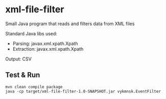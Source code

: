 # xml-file-filter

Small Java program that reads and filters data from XML files

Standard Java libs used:

- Parsing: javax.xml.xpath.Xpath
- Extraction: javax.xml.xpath.Xpath

Output: CSV


## Test & Run
```
mvn clean compile package
java -cp target/xml-file-filter-1.0-SNAPSHOT.jar vykmnsk.EventFilter
```
